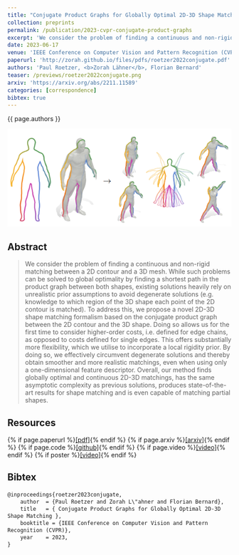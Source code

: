 ```yaml
---
title: "Conjugate Product Graphs for Globally Optimal 2D-3D Shape Matching"
collection: preprints
permalink: /publication/2023-cvpr-conjugate-product-graphs
excerpt: 'We consider the problem of finding a continuous and non-rigid matching between a 2D contour and a 3D mesh. While such problems can be solved to global optimality by finding a shortest path in the product graph between both shapes, existing solutions heavily rely on unrealistic prior assumptions to avoid degenerate solutions (e.g. knowledge to which region of the 3D shape each point of the 2D contour is matched). To address this, we propose a novel 2D-3D shape matching formalism based on the conjugate product graph between the 2D contour and the 3D shape. Doing so allows us for the first time to consider higher-order costs, i.e. defined for edge chains, as opposed to costs defined for single edges. This offers substantially more flexibility, which we utilise to incorporate a local rigidity prior. By doing so, we effectively circumvent degenerate solutions and thereby obtain smoother and more realistic matchings, even when using only a one-dimensional feature descriptor. Overall, our method finds globally optimal and continuous 2D-3D matchings, has the same asymptotic complexity as previous solutions, produces state-of-the-art results for shape matching and is even capable of matching partial shapes. '
date: 2023-06-17
venue: 'IEEE Conference on Computer Vision and Pattern Recognition (CVPR) (Accepted)'
paperurl: 'http://zorah.github.io/files/pdfs/roetzer2022conjugate.pdf'
authors: 'Paul Roetzer, <b>Zorah Lähner</b>, Florian Bernard'
teaser: /previews/roetzer2022conjugate.png
arxiv: 'https://arxiv.org/abs/2211.11589'
categories: [correspondence]
bibtex: true
---
```


{{ page.authors }}

<img class="pub_teaser" src="../images/previews/roetzer2022conjugate.png" alt="Teaser Image" title="teaser" />

## Abstract

> We consider the problem of finding a continuous and non-rigid matching between a 2D contour and a 3D mesh. While such problems can be solved to global optimality by finding a shortest path in the product graph between both shapes, existing solutions heavily rely on unrealistic prior assumptions to avoid degenerate solutions (e.g. knowledge to which region of the 3D shape each point of the 2D contour is matched). To address this, we propose a novel 2D-3D shape matching formalism based on the conjugate product graph between the 2D contour and the 3D shape. Doing so allows us for the first time to consider higher-order costs, i.e. defined for edge chains, as opposed to costs defined for single edges. This offers substantially more flexibility, which we utilise to incorporate a local rigidity prior. By doing so, we effectively circumvent degenerate solutions and thereby obtain smoother and more realistic matchings, even when using only a one-dimensional feature descriptor. Overall, our method finds globally optimal and continuous 2D-3D matchings, has the same asymptotic complexity as previous solutions, produces state-of-the-art results for shape matching and is even capable of matching partial shapes.  

## Resources

{% if page.paperurl %}<a href=" {{ page.paperurl }} ">[pdf]</a>{% endif %} {% if page.arxiv %}<a href=" {{ page.arxiv }} ">[arxiv]</a>{% endif %} {% if page.code %}<a href=" {{ page.code }} ">[github]</a>{% endif %} {% if page.video %}<a href=" {{ page.video }} ">[video]</a>{% endif %} {% if poster %}<a href=" {{ page.poster }} ">[video]</a>{% endif %}


## Bibtex

    @inproceedings{roetzer2023conjugate,
        author 	= {Paul Roetzer and Zorah L\"ahner and Florian Bernard},
        title 	= { Conjugate Product Graphs for Globally Optimal 2D-3D Shape Matching },
        booktitle = {IEEE Conference on Computer Vision and Pattern Recognition (CVPR)},
        year 	= 2023,
    }
